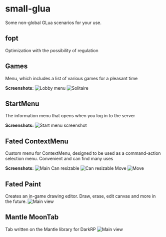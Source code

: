 # small-glua
Some non-global GLua scenarios for your use.

## fopt
Optimization with the possibility of regulation

## Games
Menu, which includes a list of various games for a pleasant time

**Screenshots:**
![Lobby menu](https://i.imgur.com/b4KZPU3.jpeg)
![Solitaire](https://i.imgur.com/m4NcxZI.jpeg)

## StartMenu
The information menu that opens when you log in to the server

**Screenshots:**
![Start menu screenshot](https://i.imgur.com/0eGjrqh.jpeg)

## Fated ContextMenu
Custom menu for ContextMenu, designed to be used as a command-action selection menu. Convenient and can find many uses

**Screenshots:**
![Main](https://i.imgur.com/gCXDlvw.jpeg)
Can resizable
![Can resizable](https://i.imgur.com/6819FzA.jpeg)
Move
![Move](https://i.imgur.com/VAnxu5d.jpeg)

## Fated Paint
Creates an in-game drawing editor. Draw, erase, edit canvas and more in the future.
![Main view](https://user-images.githubusercontent.com/49955245/211102982-f6468b0a-9a2d-4f14-8ca9-f9f81c456210.png)

## Mantle MoonTab
Tab written on the Mantle library for DarkRP
![Main view](https://github.com/darkfated/small-glua/assets/49955245/a1b7c5b6-b928-4de4-a600-cff5149ca2d8)
